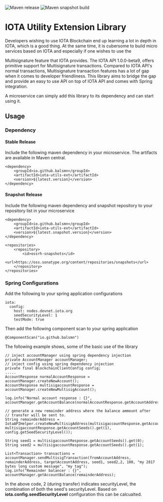![Maven release](https://github.com/balsmn/IOTA-utils-ext/workflows/Maven%20release/badge.svg?branch=master)
![Maven snapshot build](https://github.com/balsmn/IOTA-utils-ext/workflows/Maven%20snapshot%20publish/badge.svg?branch=master)

# IOTA Utility Extension Library

Developers wishing to use IOTA Blockchain end up learning a lot in depth in IOTA, which is a good thing.
At the same time, it is cubersome to build micro services based on IOTA and especially if one wishes to use the

Multisignature feature that IOTA provides. The IOTA API 1.0.0-beta9, offers primitive support for Multisignature transactions.
Compared to IOTA API's normal transactions, Multisignature transaction features has a lot of gap when it comes to developer
friendliness. This library aims to bridge the gap and provide an easy to use API on top of IOTA API and comes with Spring integration.

A microservice can simply add this library to its dependency and can start using it.

## Usage
### Dependency
#### Stable Release
Include the following maven dependency in your microservice. The artifacts are available in Maven central.

```
<dependency>
    <groupId>io.github.balsmn</groupId>
    <artifactId>iota-utils-ext</artifactId>
    <version>${latest.version}</version>
</dependency>
```

#### Snapshot Release
Include the following maven dependency and snapshot repository to your repository list in your microservice

```
<dependency>
    <groupId>io.github.balsmn</groupId>
    <artifactId>iota-utils-ext</artifactId>
    <version>${latest.snapshot.version}</version>
</dependency>

<repositories>
    <repository>
        <id>ossrh-snapshots</id>
        <url>https://oss.sonatype.org/content/repositories/snapshots</url>
    </repository>
</repositories>
```
### Spring Configurations

Add the following to your spring application configurations
```
iota:
  config:
    host: nodes.devnet.iota.org
    seedSecurityLevel: 1
    testMode: true
```

Then add the following component scan to your spring application
```
@ComponentScan("io.github.balsmn")
```

The following example shows, some of the basic use of the library

```
// inject accountManager using spring dependency injection
private AccountManager accountManager;
// inject config using spring dependency injection
private final BlockchainClientConfig config;
.....
AccountResponse normalAccountResponse = accountManager.createNewAccount();
AccountResponse multisigaccountResponse = accountManager.createNewMultisigAccount();

log.info("Normal account response : {}", accountManager.getAccountBalance(normalAccountResponse.getAccountAddress());

// generate a new remainder address where the balance ammount after 
// transfer will be sent to.
String remainderAddress = IotaAPIHelper.createNewMultisigAddress(multisigaccountResponse.getAccountSeeds().get(0), multisigaccountResponse.getAccountSeeds().get(1), config.getSeedSecurityLevel());

String seed1 = multisigaccountResponse.getAccountSeeds().get(0);
String seed2 = multisigaccountResponse.getAccountSeeds().get(1); 

List<Transaction> transactions = accountManager.sendMultisigTransaction(fromAccountAddress, remainderAddress, targetAccountAddress, seed1, seed2,2, 100, "my 2817 bytes long custom message", "my tag");
log.info("Remainder balancer : {}", accountManager.getAccountBalance(remainderAddress);
```

In the above code, 2 (during transfer) indicates securityLevel, the combination of both the seed's securityLevel.
Based on **iota.config.seedSecurityLevel** configuration this can be calcualted.